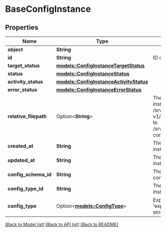 # BaseConfigInstance

## Properties

Name | Type | Description | Notes
------------ | ------------- | ------------- | -------------
**object** | **String** |  | 
**id** | **String** | ID of the config instance | 
**target_status** | [**models::ConfigInstanceTargetStatus**](ConfigInstanceTargetStatus.md) |  | 
**status** | [**models::ConfigInstanceStatus**](ConfigInstanceStatus.md) |  | 
**activity_status** | [**models::ConfigInstanceActivityStatus**](ConfigInstanceActivityStatus.md) |  | 
**error_status** | [**models::ConfigInstanceErrorStatus**](ConfigInstanceErrorStatus.md) |  | 
**relative_filepath** | Option<**String**> | The file path to deploy the config instance relative to /srv/miru/config_instances. v1/motion-control.json would deploy to /srv/miru/config_instances/v1/motion-control.json | 
**created_at** | **String** | The timestamp when the config instance was created | 
**updated_at** | **String** | The timestamp when the config instance was last updated | 
**config_schema_id** | **String** | The ID of the config schema which the config instance must adhere to | 
**config_type_id** | **String** | The ID of the config type of the config instance  | 
**config_type** | Option<[**models::ConfigType**](ConfigType.md)> | Expand the config type using 'expand[]=config_type' in the query string | 

[[Back to Model list]](../README.md#documentation-for-models) [[Back to API list]](../README.md#documentation-for-api-endpoints) [[Back to README]](../README.md)


